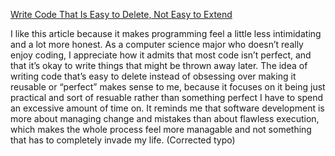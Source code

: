 [Write Code That Is Easy to Delete, Not Easy to Extend](https://programmingisterrible.com/post/139222674273/write-code-that-is-easy-to-delete-not-easy-to)

I like this article because it makes programming feel a little less intimidating and a lot more honest. As a computer science major who doesn’t really enjoy coding, I appreciate how it admits that most code isn’t perfect, and that it’s okay to write things that might be thrown away later. The idea of writing code that’s easy to delete instead of obsessing over making it reusable or “perfect” makes sense to me, because it focuses on it being just practical and sort of resuable rather than something perfect I have to spend an excessive amount of time on. It reminds me that software development is more about managing change and mistakes than about flawless execution, which makes the whole process feel more managable and not something that has to completely invade my life. (Corrected typo)